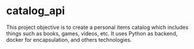 # catalog_api
This project objective is to create a personal items catalog which includes things such as books, games, videos, etc. It uses Python as backend, docker for encapsulation, and others technologies. 
